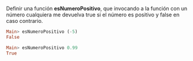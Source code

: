 ﻿Definir una función **esNumeroPositivo**, que invocando a la función con un número
cualquiera me devuelva true si el número es positivo y false en caso contrario.

```haskell
Main> esNumeroPositivo (-5)
False

Main> esNumeroPositivo 0.99
True
```